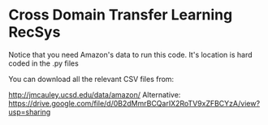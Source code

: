 # Cross Domain Transfer Learning RecSys

Notice that you need Amazon's data to run this code.
It's location is hard coded in the .py files


You can download all the relevant CSV files from:

http://jmcauley.ucsd.edu/data/amazon/
Alternative: https://drive.google.com/file/d/0B2dMmrBCQarIX2RoTV9xZFBCYzA/view?usp=sharing